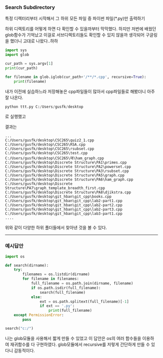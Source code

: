 ### Search Subdirectory
특정 디렉터리부터 시작해서 그 하위 모든 파일 중 파이썬 파일(*.py)만 출력하기

하위 디렉토리를 어떻게 하면 다 확인할 수 있을까부터 막막했다.
하지만 저번에 배웠던 glob함수가 기억났고 이걸로 서브디렉토리들도 확인할 수 있지 않을까 생각되어
구글링을 했더니 고대로 나왔다..하하

```python
import sys
import glob

cur_path = sys.argv[1]
print(cur_path)

for filename in glob.iglob(cur_path+'/**/*.cpp', recursive=True):
    print(filename)

```

내가 이전에 실습하느라 저장해놓은 cpp파일들이 많아서 cpp파일들로 해봤더니 아주 잘 나온다.

```python
python ttt.py C:/Users/gusfk/desktop
```
로 실행했고


결과는
```
...
C:/Users/gusfk/desktop\CSC265\quiz2_1.cpp
C:/Users/gusfk/desktop\CSC265\RSA.cpp
C:/Users/gusfk/desktop\CSC265\rsubset.cpp
C:/Users/gusfk/desktop\CSC265\test.cpp
C:/Users/gusfk/desktop\CSC265\매\ham_graph.cpp
C:/Users/gusfk/desktop\Discrete Structure\PA1\primes.cpp
C:/Users/gusfk/desktop\Discrete Structure\PA2\powerset.cpp
C:/Users/gusfk/desktop\Discrete Structure\PA3\rsubset.cpp
C:/Users/gusfk/desktop\Discrete Structure\PA5\graph.cpp
C:/Users/gusfk/desktop\Discrete Structure\PA6\ham_graph.cpp
C:/Users/gusfk/desktop\Discrete Structure\PA7\graph_template_breadth_first.cpp
C:/Users/gusfk/desktop\Discrete Structure\PA8\djikstra.cpp
C:/Users/gusfk/desktop\git_hban\git_cpp\books.cpp
C:/Users/gusfk/desktop\git_hban\git_cpp\lab2-part1.cpp
C:/Users/gusfk/desktop\git_hban\git_cpp\lab2-part2.cpp
C:/Users/gusfk/desktop\git_hban\git_cpp\lab2-part3.cpp
C:/Users/gusfk/desktop\git_hban\git_cpp\lab3-part1.cpp
....
```
위와 같이 다양한 하위 폴더들에서 찾아낸 것을 볼 수 있다.


---

### 예시답안
```python
import os

def search(dirname):
    try:
        filenames = os.listdir(dirname)
        for filename in filenames:
            full_filename = os.path.join(dirname, filename)
            if os.path.isdir(full_filename):
                search(full_filename)
            else:
                ext = os.path.splitext(full_filename)[-1]
                if ext == '.py': 
                    print(full_filename)
    except PermissionError:
        pass

search("c:/")
```
나는 glob모듈을 사용해서 짧게 만들 수 있었고 이 답안은 os의 여러 함수들을 이용하여 재귀함수를 다 구현하였다.
glob모듈에서 recursive를 저렇게 간단하게 만들 수 있다니 감동적이다.

